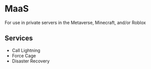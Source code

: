 # MaaS
For use in private servers in the Metaverse, Minecraft, and/or Roblox

## Services
- Call Lightning
- Force Cage
- Disaster Recovery

